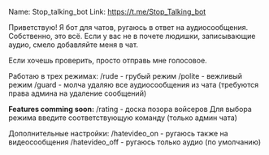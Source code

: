Nаme: Stop_talking_bot
Link: https://t.me/Stop_Talking_bot

Приветствую! 
Я бот для чатов, ругаюсь в ответ на аудиосообщения. 
Собственно, это всё. Если у вас не в почете людишки, записывающие аудио, смело добавляйте меня в чат.

Если хочешь проверить, просто отправь мне голосовое.

Работаю в трех режимах:
/rude - грубый режим
/polite - вежливый режим
/guard - молча удаляю все аудиосообщения из чата (требуются права админа на удаление сообщений)

**Features comming soon:**
/rating - доска позора войсеров
Для выбора режима введите соответствующую команду (только админ чата)

Дополнительные настройки:
/hatevideo_on - ругаюсь также на видеосообщения
/hatevideo_off - ругаюсь только аудио (по умолчанию)

